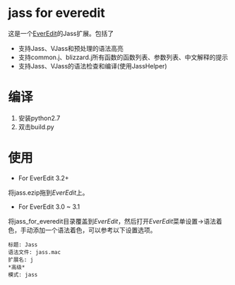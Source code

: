 jass for everedit
=================

这是一个[EverEdit](http://www.everedit.net/  "EverEdit official site.")的Jass扩展。包括了


* 支持Jass、VJass和预处理的语法高亮
* 支持common.j、blizzard.j所有函数的函数列表、参数列表、中文解释的提示
* 支持Jass、VJass的语法检查和编译(使用JassHelper)


编译
====

1. 安装python2.7
2. 双击build.py

使用
====

* For EverEdit 3.2+

将jass.ezip拖到*EverEdit*上。

* For EverEdit 3.0 ~ 3.1

将jass_for_everedit目录覆盖到*EverEdit*，然后打开*EverEdit*菜单设置->语法着色，手动添加一个语法着色，可以参考以下设置选项。

```
标题: Jass
语法文件: jass.mac
扩展名: j
*高级*
模式: jass
```
